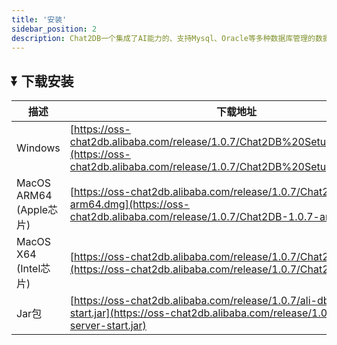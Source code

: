 ```yaml
---
title: '安装'
sidebar_position: 2
description: Chat2DB一个集成了AI能力的、支持Mysql、Oracle等多种数据库管理的数据库客户端工具
---                                                                                                          
```


## ⏬ 下载安装
| 描述                   | 下载地址                                                                                                                                                                                                                                       |
|-----------------------|--------------------------------------------------------------------------------------------------------------------------------------------------------------------------------------------------------------------------------------------|
| Windows               | [https://oss-chat2db.alibaba.com/release/1.0.7/Chat2DB%20Setup%201.0.7.exe](https://oss-chat2db.alibaba.com/release/1.0.7/Chat2DB%20Setup%201.0.7.exe) |
| MacOS ARM64 (Apple芯片) | [https://oss-chat2db.alibaba.com/release/1.0.7/Chat2DB-1.0.7-arm64.dmg](https://oss-chat2db.alibaba.com/release/1.0.7/Chat2DB-1.0.7-arm64.dmg) |
| MacOS X64 (Intel芯片)   | [https://oss-chat2db.alibaba.com/release/1.0.7/Chat2DB-1.0.7.dmg](https://oss-chat2db.alibaba.com/release/1.0.7/Chat2DB-1.0.7.dmg) |       
| Jar包                  | [https://oss-chat2db.alibaba.com/release/1.0.7/ali-dbhub-server-start.jar](https://oss-chat2db.alibaba.com/release/1.0.7/ali-dbhub-server-start.jar) | 